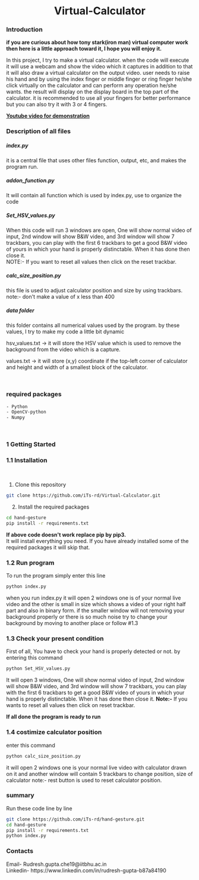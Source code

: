 <h1 align="center"> Virtual-Calculator </h1>

<h3>Introduction</h3>

<strong>if you are curious about how tony stark(iron man) virtual computer work then here is a little approach toward it, I hope you will enjoy it.
 </strong>

In this project, I try to make a virtual calculator. when the code will execute it will use a webcam and show the video which it captures in addition to that it will also draw a virtual calculator on the output video. user needs to raise his hand and by using the index finger or middle finger or ring finger he/she click virtually on the calculator and can perform any operation he/she wants. the result will display on the display board in the top part of the calculator. it is recommended to use all your fingers for better performance but you can also try it with 3 or 4 fingers.

<a href="#"><strong>Youtube video for demonstration</strong></a><br>
<!-- <a href="#"><img src="data/thumbnail.png"></a> -->


<h3>Description of all files</h3>

<h5>index.py</h5>

it is a central file that uses other files function, output, etc, and makes the program run.

<h5>addon_function.py</h5>

It will contain all function which is used by index.py, use to organize the code


<h5>Set_HSV_values.py</h5>

When this code will run 3 windows are open, One will show normal video of input, 2nd window will show B&W video, and 3rd window will show 7 trackbars, you can play with the first 6 trackbars to get a good B&W video of yours in which your hand is properly distinctable. When it has done then close it. <br>
NOTE:- If you want to reset all values then click on the reset trackbar.

<h5>calc_size_position.py</h5>
this file is used to adjust calculator position and size by using trackbars.
note:- don't make a value of x less than 400 


<h5>data folder</h5>

this folder contains all numerical values used by the program. by these values, I try to make my code a little bit dynamic

hsv_values.txt -> it will store the HSV value which is used to remove the background from the video which is a capture.

values.txt -> it will store (x,y) coordinate if the top-left corner of calculator and height and width of a smallest block of the calculator.




<br>

<h3>required packages</h3>

```bash
- Python
- OpenCV-python
- Numpy
```
<br>


<h3>1 Getting Started</h3>


<h3>1.1 Installation</h3>

   
1. Clone this repository
   
```bash
git clone https://github.com/iTs-rd/Virtual-Calculator.git
```
   
2. Install the required packages
```bash
cd hand-gesture
pip install -r requirements.txt
```
<strong>If above code doesn't work replace pip by pip3.</strong><br>
It will install everything you need. If you have already installed some of the required packages it will skip that.

<h3>1.2 Run program</h3>

To run the program simply enter this line

```bash
python index.py
```

when you run index.py it will open 2 windows one is of your normal live video and the other is small in size which shows a video of your right half part and also in binary form.
if the smaller window will not removing your background properly or there is so much noise try to change your background by moving to another place or follow #1.3


<h3>1.3 Check your present condition </h3>

First of all, You have to check your hand is properly detected or not. by entering this command

```bash
python Set_HSV_values.py
```

It will open 3 windows, One will show normal video of input, 2nd window will show B&W video, and 3rd window will show 7 trackbars, you can play with the first 6 trackbars to get a good B&W video of yours in which your hand is properly distinctable. When it has done then close it.
<strong>Note:-</strong> If you wants to reset all values then click on reset trackbar.

<strong>If all done the program is ready to run</strong>


<h3>1.4 costimize calculator position</h3>

enter this command

```bash
python calc_size_position.py
```

it will open 2 windows one is your normal live video with calculator drawn on it and another window will contain 5 trackbars to change position, size of calculator note:- rest button is used to reset calculator position.


<h3>summary</h3>

Run these code line by line

```bash
git clone https://github.com/iTs-rd/hand-gesture.git
cd hand-gesture
pip install -r requirements.txt
python index.py
```

<h3>Contacts</h3>
Email- Rudresh.gupta.che19@iitbhu.ac.in <br>
Linkedin- https://www.linkedin.com/in/rudresh-gupta-b87a84190
